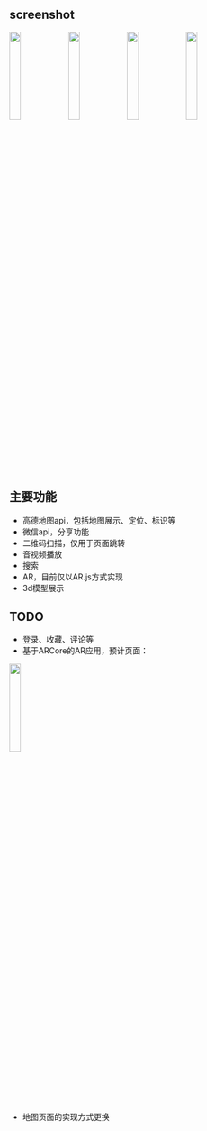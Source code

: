 ## screenshot

<div width="100%" display="flex" >
	<image width="20%" src="https://raw.githubusercontent.com/UI-Mario/RNmap/master/screenshot/home.jpg"/>
	<image width="20%" src="https://raw.githubusercontent.com/UI-Mario/RNmap/master/screenshot/list.jpg"/>
	<image width="20%" src="https://raw.githubusercontent.com/UI-Mario/RNmap/master/screenshot/detail.jpg"/>
	<image width="20%" src="https://raw.githubusercontent.com/UI-Mario/RNmap/master/screenshot/search.jpg"/>
</div>

## 主要功能

- 高德地图api，包括地图展示、定位、标识等
- 微信api，分享功能
- 二维码扫描，仅用于页面跳转
- 音视频播放
- 搜索
- AR，目前仅以AR.js方式实现
- 3d模型展示

## TODO

- 登录、收藏、评论等
- 基于ARCore的AR应用，预计页面：
<image width="20%" src="https://raw.githubusercontent.com/UI-Mario/RNmap/master/screenshot/geoar.gif"/>

- 地图页面的实现方式更换

